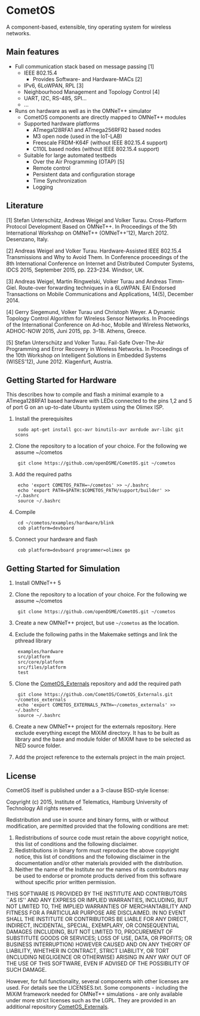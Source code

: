 # CometOS
A component-based, extensible, tiny operating system for wireless networks.

## Main features


* Full communication stack based on message passing [1]
    * IEEE 802.15.4
        * Provides Software- and Hardware-MACs [2]
    * IPv6, 6LoWPAN, RPL [3]
    * Neighbourhood Management and Topology Control [4]
    * UART, I2C, RS-485, SPI...
    * ...
* Runs on hardware as well as in the OMNeT++ simulator
    * CometOS components are directly mapped to OMNeT++ modules
    * Supported hardware platforms
        * ATmega128RFA1 and ATmega256RFR2 based nodes
        * M3 open node (used in the IoT-LAB)
        * Freescale FRDM-K64F (without IEEE 802.15.4 support)
        * C110L based nodes (without IEEE 802.15.4 support) 
    * Suitable for large automated testbeds
        * Over the Air Programming (OTAP) [5]
        * Remote control
        * Persistent data and configuration storage
        * Time Synchronization
        * Logging

## Literature

[1] Stefan Unterschütz, Andreas Weigel and Volker Turau. Cross-Platform Protocol Development Based on OMNeT++. In Proceedings of the 5th International Workshop on OMNeT++ (OMNeT++'12), March 2012. Desenzano, Italy. 

[2] Andreas Weigel and Volker Turau. Hardware-Assisted IEEE 802.15.4 Transmissions and Why to Avoid Them. In Conference proceedings of the 8th International Conference on Internet and Distributed Computer Systems, IDCS 2015, September 2015, pp. 223–234. Windsor, UK. 

[3] Andreas Weigel, Martin Ringwelski, Volker Turau and Andreas Timm-Giel. Route-over forwarding techniques in a 6LoWPAN. EAI Endorsed Transactions on Mobile Communications and Applications, 14(5), December 2014. 

[4] Gerry Siegemund, Volker Turau und Christoph Weyer. A Dynamic Topology Control Algorithm for Wireless Sensor Networks. In Proceedings of the International Conference on Ad-hoc, Mobile and Wireless Networks, ADHOC-NOW 2015, Juni 2015, pp. 3–18. Athens, Greece. 

[5] Stefan Unterschütz and Volker Turau. Fail-Safe Over-The-Air Programming and Error Recovery in Wireless Networks. In Proceedings of the 10th Workshop on Intelligent Solutions in Embedded Systems (WISES'12), June 2012. Klagenfurt, Austria. 

## Getting Started for Hardware

This describes how to compile and flash a minimal example to a ATmega128RFA1 based hardware with LEDs connected to the pins 1,2 and 5 of port G on an up-to-date Ubuntu system using the Olimex ISP.

1. Install the prerequisites
    
        sudo apt-get install gcc-avr binutils-avr avrdude avr-libc git scons

2. Clone the repository to a location of your choice. For the following we assume ~/cometos 

        git clone https://github.com/openDSME/CometOS.git ~/cometos

3. Add the required paths

        echo 'export COMETOS_PATH=~/cometos' >> ~/.bashrc
        echo 'export PATH=$PATH:$COMETOS_PATH/support/builder' >> ~/.bashrc
        source ~/.bashrc

4. Compile

        cd ~/cometos/examples/hardware/blink
        cob platform=devboard

5. Connect your hardware and flash

        cob platform=devboard programmer=olimex go

## Getting Started for Simulation

1. Install OMNeT++ 5

2. Clone the repository to a location of your choice. For the following we assume ~/cometos 

        git clone https://github.com/openDSME/CometOS.git ~/cometos

3. Create a new OMNeT++ project, but use `~/cometos` as the location.

4. Exclude the following paths in the Makemake settings and link the pthread library

        examples/hardware
        src/platform
        src/core/platform
        src/files/platform
        test

5. Clone the [CometOS_Externals](https://github.com/CometOS/CometOS_Externals) repository and add the required path

        git clone https://github.com/CometOS/CometOS_Externals.git ~/cometos_externals
        echo 'export COMETOS_EXTERNALS_PATH=~/cometos_externals' >> ~/.bashrc
        source ~/.bashrc

6. Create a new OMNeT++ project for the externals repository. Here exclude everything except the MiXiM directory. It has to be built as library and the base and module folder of MiXiM have to be selected as NED source folder.

7. Add the project reference to the externals project in the main project.

	
## License

CometOS itself is published under a a 3-clause BSD-style license:

Copyright (c) 2015, Institute of Telematics, Hamburg University of Technology
All rights reserved.

Redistribution and use in source and binary forms, with or without
modification, are permitted provided that the following conditions
are met:

1. Redistributions of source code must retain the above copyright
   notice, this list of conditions and the following disclaimer.
2. Redistributions in binary form must reproduce the above copyright
   notice, this list of conditions and the following disclaimer in the
   documentation and/or other materials provided with the distribution.
3. Neither the name of the Institute nor the names of its contributors
   may be used to endorse or promote products derived from this software
   without specific prior written permission.

THIS SOFTWARE IS PROVIDED BY THE INSTITUTE AND CONTRIBUTORS ``AS IS'' AND
ANY EXPRESS OR IMPLIED WARRANTIES, INCLUDING, BUT NOT LIMITED TO, THE
IMPLIED WARRANTIES OF MERCHANTABILITY AND FITNESS FOR A PARTICULAR PURPOSE
ARE DISCLAIMED.  IN NO EVENT SHALL THE INSTITUTE OR CONTRIBUTORS BE LIABLE
FOR ANY DIRECT, INDIRECT, INCIDENTAL, SPECIAL, EXEMPLARY, OR CONSEQUENTIAL
DAMAGES (INCLUDING, BUT NOT LIMITED TO, PROCUREMENT OF SUBSTITUTE GOODS
OR SERVICES; LOSS OF USE, DATA, OR PROFITS; OR BUSINESS INTERRUPTION)
HOWEVER CAUSED AND ON ANY THEORY OF LIABILITY, WHETHER IN CONTRACT, STRICT
LIABILITY, OR TORT (INCLUDING NEGLIGENCE OR OTHERWISE) ARISING IN ANY WAY
OUT OF THE USE OF THIS SOFTWARE, EVEN IF ADVISED OF THE POSSIBILITY OF
SUCH DAMAGE.

However, for full functionality, several components with other licenses are used.
For details see the LICENSES.txt.
Some components - including the MiXiM framework needed for OMNeT++ simulations - are only
available under more strict licenses such as the LGPL. They are provided in an additional
repository [CometOS_Externals](https://github.com/CometOS/CometOS_Externals).
